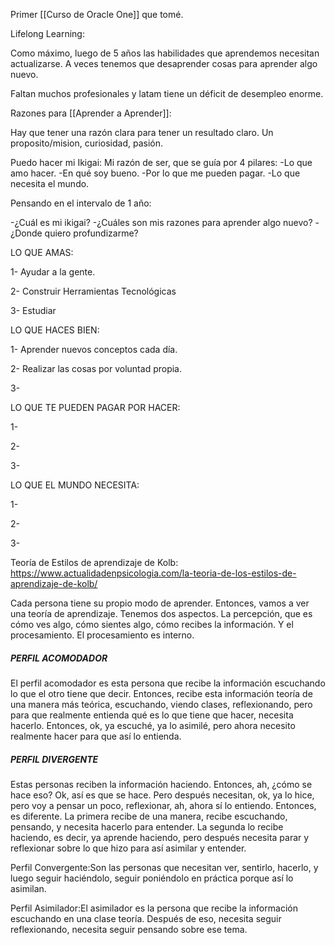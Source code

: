 Primer [[Curso de Oracle One]] que tomé.

Lifelong Learning:

Como máximo, luego de 5 años las habilidades que aprendemos necesitan actualizarse.
A veces tenemos que desaprender cosas para aprender algo nuevo.

Faltan muchos profesionales y latam tiene un déficit de desempleo enorme.

Razones para [[Aprender a Aprender]]:

Hay que tener una razón clara para tener un resultado claro. Un proposito/mision, curiosidad, pasión.

Puedo hacer mi Ikigai: Mi razón de ser, que se guía por 4 pilares:
-Lo que amo hacer.
-En qué soy bueno.
-Por lo que me pueden pagar.
-Lo que necesita el mundo.

Pensando en el intervalo de 1 año:

-¿Cuál es mi ikigai?
-¿Cuáles son mis razones para aprender algo nuevo?
-¿Donde quiero profundizarme?


LO QUE AMAS:

1- Ayudar a la gente.

2- Construir Herramientas Tecnológicas

3- Estudiar

LO QUE HACES BIEN:

1- Aprender nuevos conceptos cada día.

2- Realizar las cosas por voluntad propia.

3-

LO QUE TE PUEDEN PAGAR POR HACER:

1-

2-

3-

LO QUE EL MUNDO NECESITA:

1-

2-

3-

Teoría de Estilos de aprendizaje de Kolb: https://www.actualidadenpsicologia.com/la-teoria-de-los-estilos-de-aprendizaje-de-kolb/

Cada persona tiene su propio modo de aprender. Entonces, vamos a ver una teoría de aprendizaje. Tenemos dos aspectos. La percepción, que es cómo ves algo, cómo sientes algo, cómo recibes la información. Y el procesamiento. El procesamiento es interno.

##### **PERFIL ACOMODADOR**
El perfil acomodador es esta persona que recibe la información escuchando lo que el otro tiene que decir. Entonces, recibe esta información teoría de una manera más teórica, escuchando, viendo clases, reflexionando, pero para que realmente entienda qué es lo que tiene que hacer, necesita hacerlo. Entonces, ok, ya escuché, ya lo asimilé, pero ahora necesito realmente hacer para que así lo entienda.

##### **PERFIL DIVERGENTE**
Estas personas reciben la información haciendo. Entonces, ah, ¿cómo se hace eso? Ok, así es que se hace. Pero después necesitan, ok, ya lo hice, pero voy a pensar un poco, reflexionar, ah, ahora sí lo entiendo. Entonces, es diferente. La primera recibe de una manera, recibe escuchando, pensando, y necesita hacerlo para entender. La segunda lo recibe haciendo, es decir, ya aprende haciendo, pero después necesita parar y reflexionar sobre lo que hizo para así asimilar y entender.

Perfil Convergente:Son las personas que necesitan ver, sentirlo, hacerlo, y luego seguir haciéndolo, seguir poniéndolo en práctica porque así lo asimilan.

Perfil Asimilador:El asimilador es la persona que recibe la información escuchando en una clase teoría. Después de eso, necesita seguir reflexionando, necesita seguir pensando sobre ese tema.



